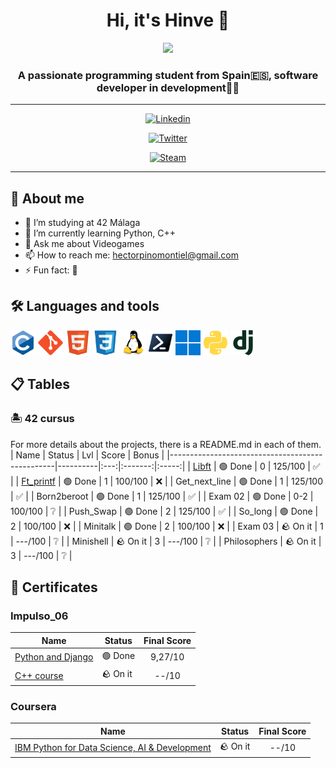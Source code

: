 <div id="head" align="center">
    <h1 align="center">Hi, it's Hinve 🫡</h1>
    <img src="https://media1.giphy.com/media/v1.Y2lkPTc5MGI3NjExemVzY2VkdHo0dHlhcXhvNXd1NWxhcml6dHBpa3M2NXZrMTlqaTlwYiZlcD12MV9pbnRlcm5hbF9naWZfYnlfaWQmY3Q9Zw/L3bj6t3opdeNddYCyl/giphy.webp" width="200" />
    <h3 align="center">A passionate programming student from Spain🇪🇸, software developer in development🧑‍🦯</h3>

---

</div>
<div id="badges" align="center">
    <a href="https://www.linkedin.com/in/h%C3%A9ctor-pino-montiel-02b47024a/">
        <img src="https://img.shields.io/badge/H%C3%A9ctor-blue?style=for-the-badge&logo=linkedin&logoColor=white" alt="Linkedin" />
    </a>
    <p></p>
    <a href="https://x.com/Hinve_">
        <img src="https://img.shields.io/badge/Hinve__-black?style=for-the-badge&logo=x&logoColor=white" alt="Twitter" />
    </a>
    <p></p>
    <a href="https://steamcommunity.com/id/hinve">
        <img src="https://img.shields.io/badge/hinve-301934?style=for-the-badge&logo=steam&logoColor=white" alt="Steam" />
    </a>
</div>

---
## 🧑 About me

- 📝 I’m studying at 42 Málaga
- 🌱 I’m currently learning Python, C++
- 💬 Ask me about Videogames
- 📫 How to reach me: hectorpinomontiel@gmail.com
- ⚡ Fun fact: 👺

## 🛠️ Languages and tools
<div id="Tools" align="left">
    <img src="https://github.com/devicons/devicon/blob/master/icons/c/c-original.svg" width="40" height="40"/>
    <img src="https://github.com/devicons/devicon/blob/master/icons/git/git-original.svg" width="40" height="40"/>
    <img src="https://github.com/devicons/devicon/blob/master/icons/html5/html5-original.svg" width="40" height="40"/>
    <img src="https://github.com/devicons/devicon/blob/master/icons/css3/css3-original.svg" width="40" height="40"/>
    <img src="https://github.com/devicons/devicon/blob/master/icons/linux/linux-original.svg" width="40" height="40"/>
    <img src="https://github.com/devicons/devicon/blob/master/icons/powershell/powershell-original.svg" width="40" height="40"/>
    <img src="https://github.com/devicons/devicon/blob/master/icons/windows11/windows11-original.svg" width="40" height="40"/>
    <img src="https://github.com/devicons/devicon/blob/master/icons/python/python-plain.svg" width="40" height="40"/>
    <img src="https://github.com/devicons/devicon/blob/master/icons/django/django-plain.svg" width="40" height="40"/>
</div>

## 📋 Tables
### 🏝️ 42 cursus
For more details about the projects, there is a README.md in each of them.
| Name                                            | Status   | Lvl |  Score  | Bonus |
|-------------------------------------------------|----------|:---:|:-------:|:-----:|
| [Libft](https://github.com/hinve/libft)         | 🟢 Done  |  0  | 125/100 | ✅    |
| [Ft_printf](https://github.com/hinve/ft_printf) | 🟢 Done  |  1  | 100/100 | ❌    |
| Get_next_line                                   | 🟢 Done  |  1  | 125/100 | ✅    |
| Born2beroot                                     | 🟢 Done  |  1  | 125/100 | ✅    |
| Exam 02                                         | 🟢 Done  | 0-2 | 100/100 | ❔    |
| Push_Swap                                       | 🟢 Done  |  2  | 125/100 | ✅    |
| So_long                                         | 🟢 Done  |  2  | 100/100 | ❌    |
| Minitalk                                        | 🟢 Done  |  2  | 100/100 | ❌    |
| Exam 03                                         | 🪨 On it |  1  | ---/100 | ❔    |
| Minishell                                       | 🪨 On it |  3  | ---/100 | ❔    |
| Philosophers                                    | 🪨 On it |  3  | ---/100 | ❔    |

## 📒 Certificates
### Impulso_06
| Name                                                           | Status   | Final Score |
|----------------------------------------------------------------|----------|:-----------:|
|[Python and Django](https://github.com/hinve/Python_and_Django) | 🟢 Done  |   9,27/10   |
|[C++ course]()                                                  | 🪨 On it |    --/10    |
### Coursera
| Name                                                           | Status   | Final Score |
|----------------------------------------------------------------|----------|:-----------:|
|[IBM Python for Data Science, AI & Development]()               | 🪨 On it |    --/10    |
